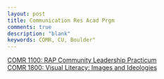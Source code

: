 ```yaml
---
layout: post
title: Communication Res Acad Prgm
comments: true
description: "blank"
keywords: COMR, CU, Boulder"
---
```

<body>
	<div><a href="../pages/COMR-1100">COMR 1100: RAP Community Leadership Practicum</a></div>
	<div><a href="../pages/COMR-1800">COMR 1800: Visual Literacy: Images and Ideologies</a></div>
</body>